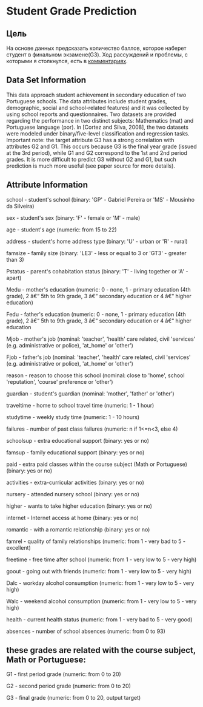 # Student Grade Prediction

## Цель

На основе данных предсказать количество баллов, которое наберет студент в финальном экзамене(G3). Ход рассуждений и проблемы, с которыми я столкнулся, есть в [комментариях](https://github.com/Ivan-Batyanovsky/ML-course/blob/master/ExamsRes/Data%20Visualization%20from%20Students.ipynb).

## Data Set Information

This data approach student achievement in secondary education of two Portuguese schools. The data attributes include student grades, demographic, social and school-related features) and it was collected by using school reports and questionnaires. Two datasets are provided regarding the performance in two distinct subjects: Mathematics (mat) and Portuguese language (por). In [Cortez and Silva, 2008], the two datasets were modeled under binary/five-level classification and regression tasks. Important note: the target attribute G3 has a strong correlation with attributes G2 and G1. This occurs because G3 is the final year grade (issued at the 3rd period), while G1 and G2 correspond to the 1st and 2nd period grades. It is more difficult to predict G3 without G2 and G1, but such prediction is much more useful (see paper source for more details).

## Attribute Information

school - student's school (binary: 'GP' - Gabriel Pereira or 'MS' - Mousinho da Silveira)

sex - student's sex (binary: 'F' - female or 'M' - male)

age - student's age (numeric: from 15 to 22)

address - student's home address type (binary: 'U' - urban or 'R' - rural)

famsize - family size (binary: 'LE3' - less or equal to 3 or 'GT3' - greater than 3)

Pstatus - parent's cohabitation status (binary: 'T' - living together or 'A' - apart)

Medu - mother's education (numeric: 0 - none, 1 - primary education (4th grade), 2 â€“ 5th to 9th grade, 3 â€“ secondary education or 4 â€“ higher education)

Fedu - father's education (numeric: 0 - none, 1 - primary education (4th grade), 2 â€“ 5th to 9th grade, 3 â€“ secondary education or 4 â€“ higher education

Mjob - mother's job (nominal: 'teacher', 'health' care related, civil 'services' (e.g. administrative or police), 'at_home' or 'other')

Fjob - father's job (nominal: 'teacher', 'health' care related, civil 'services' (e.g. administrative or police), 'at_home' or 'other')

reason - reason to choose this school (nominal: close to 'home', school 'reputation', 'course' preference or 'other')

guardian - student's guardian (nominal: 'mother', 'father' or 'other')

traveltime - home to school travel time (numeric: 1 - 1 hour)

studytime - weekly study time (numeric: 1 - 10 hours)

failures - number of past class failures (numeric: n if 1<=n<3, else 4)

schoolsup - extra educational support (binary: yes or no)

famsup - family educational support (binary: yes or no)

paid - extra paid classes within the course subject (Math or Portuguese) (binary: yes or no)

activities - extra-curricular activities (binary: yes or no)

nursery - attended nursery school (binary: yes or no)

higher - wants to take higher education (binary: yes or no)

internet - Internet access at home (binary: yes or no)

romantic - with a romantic relationship (binary: yes or no)

famrel - quality of family relationships (numeric: from 1 - very bad to 5 - excellent)

freetime - free time after school (numeric: from 1 - very low to 5 - very high)

goout - going out with friends (numeric: from 1 - very low to 5 - very high)

Dalc - workday alcohol consumption (numeric: from 1 - very low to 5 - very high)

Walc - weekend alcohol consumption (numeric: from 1 - very low to 5 - very high)

health - current health status (numeric: from 1 - very bad to 5 - very good)

absences - number of school absences (numeric: from 0 to 93)


## these grades are related with the course subject, Math or Portuguese:

G1 - first period grade (numeric: from 0 to 20)

G2 - second period grade (numeric: from 0 to 20)

G3 - final grade (numeric: from 0 to 20, output target)


